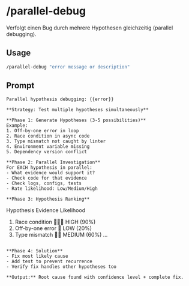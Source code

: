 # /parallel-debug

Verfolgt einen Bug durch mehrere Hypothesen gleichzeitig (parallel debugging).

## Usage
```bash
/parallel-debug "error message or description"
```

## Prompt
```
Parallel hypothesis debugging: {{error}}

**Strategy: Test multiple hypotheses simultaneously**

**Phase 1: Generate Hypotheses (3-5 possibilities)**
Example:
1. Off-by-one error in loop
2. Race condition in async code
3. Type mismatch not caught by linter
4. Environment variable missing
5. Dependency version conflict

**Phase 2: Parallel Investigation**
For EACH hypothesis in parallel:
- What evidence would support it?
- Check code for that evidence
- Check logs, configs, tests
- Rate likelihood: Low/Medium/High

**Phase 3: Hypothesis Ranking**
```
Hypothesis                  Evidence    Likelihood
1. Race condition           🔴🔴🔴      HIGH (90%)
2. Off-by-one error         🔴          LOW (20%)
3. Type mismatch            🔴🔴        MEDIUM (60%)
...
```

**Phase 4: Solution**
- Fix most likely cause
- Add test to prevent recurrence
- Verify fix handles other hypotheses too

**Output:** Root cause found with confidence level + complete fix.
```